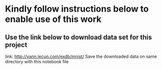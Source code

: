 # Kindly follow instructions below to enable use of this work

## Use the link below to download data set for this project

 link: <http://yann.lecun.com/exdb/mnist/>
Save the downloaded data on same directory with this notebook file
